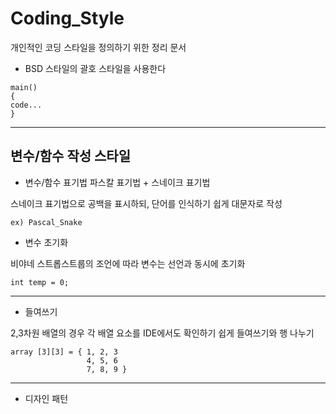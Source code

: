 # Coding_Style
개인적인 코딩 스타일을 정의하기 위한 정리 문서

- BSD 스타일의 괄호 스타일을 사용한다

```
main()
{
code...
}
```

------------------------------

## 변수/함수 작성 스타일

- 변수/함수 표기법
파스칼 표기법 + 스네이크 표기법


스네이크 표기법으로 공백을 표시하되, 단어를 인식하기 쉽게 대문자로 작성


```
ex) Pascal_Snake
```


- 변수 초기화

비야네 스트롭스트룹의 조언에 따라 변수는 선언과 동시에 초기화 

```
int temp = 0;
```



------------------------------

- 들여쓰기

2,3차원 배열의 경우 각 배열 요소를 IDE에서도 확인하기 쉽게 들여쓰기와 행 나누기
```
array [3][3] = { 1, 2, 3
                 4, 5, 6 
                 7, 8, 9 } 
```


------------------------------


- 디자인 패턴
